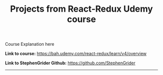 <header><h1><b>Projects from React-Redux Udemy course</b></h1></header>

Course Explanation here

<b>Link to course:</b> <a>https://bah.udemy.com/react-redux/learn/v4/overview </a>

<b>Link to StephenGrider Github:</b> <a>https://github.com/StephenGrider</a>

-------
